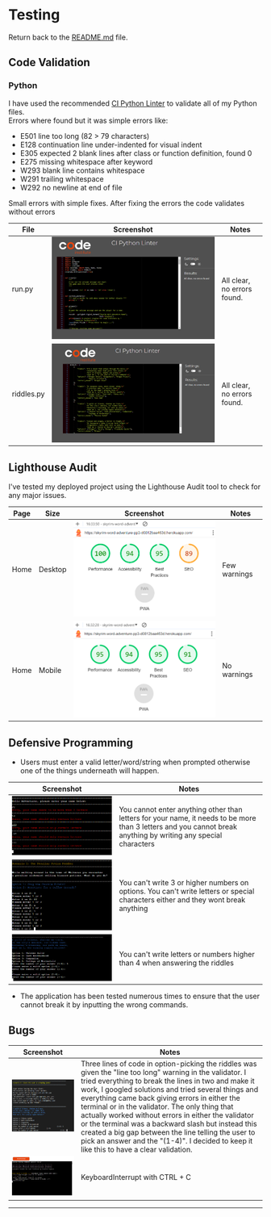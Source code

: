 # Testing

Return back to the [README.md](README.md) file.

## Code Validation
### Python

I have used the recommended [CI Python Linter](https://pep8ci.herokuapp.com) to validate all of my Python files.<br>
Errors where found but it was simple errors like:<br>
- E501 line too long (82 > 79 characters)
- E128 continuation line under-indented for visual indent
- E305 expected 2 blank lines after class or function definition, found 0
- E275 missing whitespace after keyword
- W293 blank line contains whitespace
- W291 trailing whitespace
- W292 no newline at end of file

Small errors with simple fixes.
After fixing the errors the code validates without errors

| File | Screenshot | Notes |
| --- | --- | --- |
| run.py | ![screenshot](docs/validation_clear.png) | All clear, no errors found. |
| riddles.py | ![screenshot](docs/validation_clear_riddles.png) | All clear, no errors found. |


## Lighthouse Audit


I've tested my deployed project using the Lighthouse Audit tool to check for any major issues.

| Page | Size | Screenshot | Notes |
| --- | --- | --- | --- |
| Home | Desktop | ![screenshot](docs/lighthouse_desktop.png) | Few warnings |
| Home | Mobile | ![screenshot](docs/lighthouse_mobile.png) | No warnings |

## Defensive Programming

- Users must enter a valid letter/word/string when prompted otherwise one of the things underneath will happen.

| Screenshot | Notes |
| --- | --- |
| ![screenshot](docs/name_input_lenght.png) | You cannot enter anything other than letters for your name, it needs to be more than 3 letters and you cannot break anything by writing any special characters |
| ![screenshot](docs/option_input_number_required.png) | You can't write 3 or higher numbers on options. You can't write letters or special characters either and they wont break anything |
| ![screenshot](docs/invalid_input_riddle.png) |  You can't write letters or numbers higher than 4 when answering the riddles |

- The application has been tested numerous times to ensure that the user cannot break it by inputting the wrong commands.





## Bugs

| Screenshot | Notes |
| --- | --- |
| ![screenshot](docs/bug__linetoolong.png) |  Three lines of code in option-picking the riddles was given the "line too long" warning in the validator. I tried everything to break the lines in two and make it work, I googled solutions and tried several things and everything came back giving errors in either the terminal or in the validator. The only thing that actually worked without errors in either the validator or the terminal was a backward slash but instead this created a big gap between the line telling the user to pick an answer and the "(1-4)". I decided to keep it like this to have a clear validation. |
| ![screenshot](docs/keyboardinterrupted.png) |  KeyboardInterrupt with CTRL + C |

---